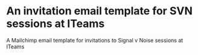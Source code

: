 # An invitation email template for SVN sessions at ITeams
A Mailchimp email template for invitations to Signal v Noise sessions at ITeams

